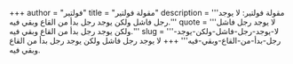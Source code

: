 +++
author = "فولتير"
title = "مقولة فولتير"
description = '''مقولة فولتير: لا يوجد رجل فاشل ولكن يوجد رجل بدأ من القاع وبقي فيه.'''
quote = '''لا يوجد رجل فاشل ولكن يوجد رجل بدأ من القاع وبقي فيه.'''
slug = '''لا-يوجد-رجل-فاشل-ولكن-يوجد-رجل-بدأ-من-القاع-وبقي-فيه'''
+++
لا يوجد رجل فاشل ولكن يوجد رجل بدأ من القاع وبقي فيه.
